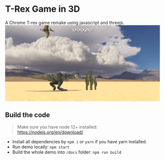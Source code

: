 # T-Rex Game in 3D

A Chrome T-rex game remake using javascript and threejs.
![](images/screencap.gif)

## Build the code

> Make sure you have node 12+ installed: https://nodejs.org/en/download/

- Install all dependencies by `npm i` or `yarn` if you have yarn installed.
- Run demo locally: `npm start`
- Build the whole demo into `/docs` folder: `npm run build`
